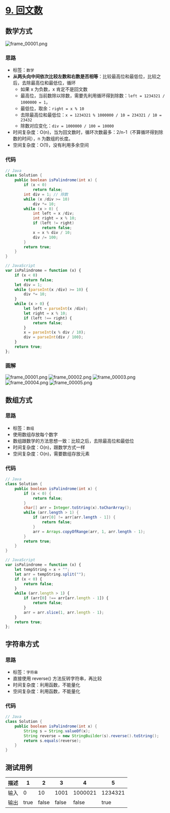 # [9. 回文数](https://leetcode-cn.com/problems/palindrome-number/)

## 数学方式

![frame_00001.png](https://deppwang.oss-cn-beijing.aliyuncs.com/blog/2019-12-22-020859.jpg)

### 思路

* 标签：` 数学 `
* **从两头向中间依次比较左数和右数是否相等**：比较最高位和最低位，比较之后，去除最高位和最低位，循环
  * 如果 x 为负数，x 肯定不是回文数
  * 最高位，当前数除以除数，需要先利用循环得到除数：`left = 1234321 / 1000000 = 1`，
  * 最低位，取余：`right = x % 10`
  * 去除最高位和最低位：`x = 1234321 % 1000000 / 10 = 234321 / 10 = 23432`
  * 除数对应变化：`div = 1000000 / 100 = 10000`
* 时间复杂度：O(n)，当为回文数时，循环次数最多：2/n-1（不算循环得到除数的时间），n 为数组的长度。
* 空间复杂度：O(1)，没有利用多余空间

### 代码
```Java
// Java
class Solution {
    public boolean isPalindrome(int x) {
        if (x < 0)
            return false;
        int div = 1; // 除数
        while (x /div >= 10)
            div *= 10;
        while (x > 0) {
            int left = x /div;
            int right = x % 10;
            if (left != right)
                return false;
            x = x % div / 10;
            div /= 100;
        }
        return true;
    }
}
```
```JavaScript
// JavaScript
var isPalindrome = function (x) {
    if (x < 0)
        return false;
    let div = 1;
    while (parseInt(x /div) >= 10) {
        div *= 10;
    }
    while (x > 0) {
        let left = parseInt(x /div);
        let right = x % 10;
        if (left !== right) {
            return false;
        }
        x = parseInt(x % div / 10);
        div = parseInt(div / 100);
    }
    return true;
};
```
### 画解

![frame_00001.png](https://deppwang.oss-cn-beijing.aliyuncs.com/blog/2019-12-22-020901.png)
![frame_00002.png](https://deppwang.oss-cn-beijing.aliyuncs.com/blog/2019-12-22-020902.png)
![frame_00003.png](https://deppwang.oss-cn-beijing.aliyuncs.com/blog/2019-12-22-020905.png)
![frame_00004.png](https://deppwang.oss-cn-beijing.aliyuncs.com/blog/2019-12-22-020910.png)
![frame_00005.png](https://deppwang.oss-cn-beijing.aliyuncs.com/blog/2019-12-22-020913.png)

## 数组方式

### 思路

* 标签：` 数组 `
* 使用数组存放每个数字
* 数组跟数学的方法思想一致：比较之后，去除最高位和最低位
* 时间复杂度：O(n)，跟数学方式一样
* 空间复杂度：O(n)，需要数组存放元素
### 代码
```Java
// Java
class Solution {
    public boolean isPalindrome(int x) {
        if (x < 0) {
            return false;
        }
        char[] arr = Integer.toString(x).toCharArray();
        while (arr.length > 1) {
            if (arr[0] != arr[arr.length - 1]) {
                return false;
            }
            arr = Arrays.copyOfRange(arr, 1, arr.length - 1);
        }
        return true;
    }
}
```
```JavaScript
// JavaScript
var isPalindrome = function (x) {
    let tempString = x + "";
    let arr = tempString.split("");
    if (x < 0) {
        return false;
    }
    while (arr.length > 1) {
        if (arr[0] !== arr[arr.length - 1]) {
            return false;
        }
        arr = arr.slice(1, arr.length - 1);
    }
    return true;
};
```
## 字符串方式

### 思路

* 标签：` 字符串 `
* 直接使用 reverse() 方法反转字符串，再比较
* 时间复杂度：利用函数，不能量化
* 空间复杂度：利用函数，不能量化

### 代码
```Java
// Java
class Solution {
    public boolean isPalindrome(int x) {
        String s = String.valueOf(x);
        String reverse = new StringBuilder(s).reverse().toString();
        return s.equals(reverse);
    }
}
```

## 测试用例
描述 | 1 | 2 | 3 | 4 | 5 
---|---|---|---|---|---
输入 | 0 | 10 | 1001 | 1000021 | 1234321
输出 | true | false |  false | false | true